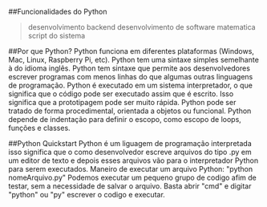 ##Funcionalidades do Python
>desenvolvimento backend
>desenvolvimento de software
>matematica
>script do sistema

##Por que Python?
Python funciona em diferentes plataformas (Windows, Mac, Linux, Raspberry Pi, etc).
Python tem uma sintaxe simples semelhante à do idioma inglês.
Python tem sintaxe que permite aos desenvolvedores escrever programas com menos linhas do que algumas outras linguagens de programação.
Python é executado em um sistema interpretador, o que significa que o código pode ser executado assim que é escrito. Isso significa que a prototipagem pode ser muito rápida.
Python pode ser tratado de forma procedimental, orientada a objetos ou funcional.
Python depende de indentação para definir o escopo, como escopo de loops, funções e classes.

##Python Quickstart
Python é um liguagem de programação interpretada isso significa que o como desenvolvedor escreve arquivos do tipo .py em um editor de texto e depois esses arquivos vão para o interpretador Python para serem executados.
Maneiro de executar um arquivo Python:
"python nomeArquivo.py"
Podemos executar um pequeno grupo de codigo afim de testar, sem a necessidade de salvar o arquivo. Basta abrir "cmd" e digitar "python" ou "py" escrever o codigo e executar.



